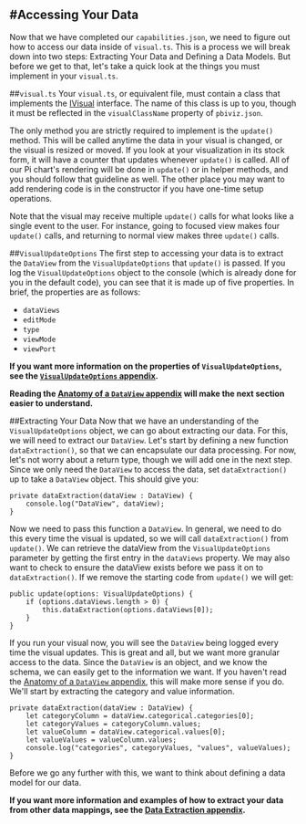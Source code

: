 #Accessing Your Data
---
Now that we have completed our `capabilities.json`, we need to figure out how to access our data inside of `visual.ts`. This is a process we will break down into two steps: Extracting Your Data and Defining a Data Models. But before we get to that, let's take a quick look at the things you must implement in your `visual.ts`.

##`visual.ts`
Your `visual.ts`, or equivalent file, must contain a class that implements the [IVisual](https://github.com/Microsoft/PowerBI-visuals/blob/master/Visual/IVisualApi.md) interface. The name of this class is up to you, though it must be reflected in the `visualClassName` property of `pbiviz.json`.

The only method you are strictly required to implement is the `update()` method. This will be called anytime the data in your visual is changed, or the visual is resized or moved. If you look at your visualization in its stock form, it will have a counter that updates whenever `update()` is called. All of our Pi chart's rendering will be done in `update()` or in helper methods, and you should follow that guideline as well. The other place you may want to add rendering code is in the constructor if you have one-time setup operations.

Note that the visual may receive multiple `update()` calls for what looks like a single event to the user. For instance, going to focused view makes four `update()` calls, and returning to normal view makes three `update()` calls.

##`VisualUpdateOptions`
The first step to accessing your data is to extract the `DataView` from the `VisualUpdateOptions` that `update()` is passed. If you log the `VisualUpdateOptions` object to the console (which is already done for you in the default code), you can see that it is made up of five properties. In brief, the properties are as follows:

*   `dataViews`
*   `editMode`
*   `type`
*   `viewMode`
*   `viewPort`

**If you want more information on the properties of `VisualUpdateOptions`, see the [`VisualUpdateOptions` appendix](/docs/appendices/VisualUpdateOptions.md).**

**Reading the [Anatomy of a `DataView` appendix](/docs/appendices/AnatomyOfADataView.md) will make the next section easier to understand.**


##Extracting Your Data
Now that we have an understanding of the `VisualUpdateOptions` object, we can go about extracting our data. For this, we will need to extract our `DataView`. Let's start by defining a new function `dataExtraction()`, so that we can encapsulate our data processing. For now, let's not worry about a return type, though we will add one in the next step. Since we only need the `DataView` to access the data, set `dataExtraction()` up to take a `DataView` object. This should give you:

```
private dataExtraction(dataView : DataView) {
    console.log("DataView", dataView);
}
```

Now we need to pass this function a `DataView`. In general, we need to do this every time the visual is updated, so we will call `dataExtraction()` from `update()`. We can retrieve the dataView from the `VisualUpdateOptions` parameter by getting the first entry in the `dataViews` property. We may also want to check to ensure the dataView exists before we pass it on to `dataExtraction()`. If we remove the starting code from `update()` we will get:

```
public update(options: VisualUpdateOptions) {
    if (options.dataViews.length > 0) {
        this.dataExtraction(options.dataViews[0]);
    }
}
```

If you run your visual now, you will see the `DataView` being logged every time the visual updates. This is great and all, but we want more granular access to the data. Since the `DataView` is an object, and we know the schema, we can easily get to the information we want. If you haven't read the [Anatomy of a `DataView` appendix](/docs/appendices/AnatomyOfADataView), this will make more sense if you do. We'll start by extracting the category and value information.

```
private dataExtraction(dataView : DataView) {
    let categoryColumn = dataView.categorical.categories[0];
    let categoryValues = categoryColumn.values;
    let valueColumn = dataView.categorical.values[0];
    let valueValues = valueColumn.values;
    console.log("categories", categoryValues, "values", valueValues);
}
```

Before we go any further with this, we want to think about defining a data model for our data.

**If you want more information and examples of how to extract your data from other data mappings, see the [Data Extraction appendix](/docs/appendices/DataExtraction.md).**
